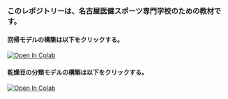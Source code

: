 ### このレポジトリーは、名古屋医健スポーツ専門学校のための教材です。

#### 回帰モデルの構築は以下をクリックする。
[![Open In Colab](https://colab.research.google.com/assets/colab-badge.svg)](https://colab.research.google.com/github/Ryoichi829/nagoya/blob/main/賃料の回帰.ipynb)

#### 乾燥豆の分類モデルの構築は以下をクリックする。
[![Open In Colab](https://colab.research.google.com/assets/colab-badge.svg)](https://colab.research.google.com/github/Ryoichi829/nagoya/blob/main/乾燥豆の分類.ipynb)
